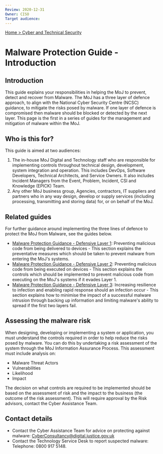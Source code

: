 ```yaml
---
Review: 2020-12-31
Owner: CISO
Target audience:
---
```


[Home > Cyber and Technical Security](home-security-policies-guides.md)

# Malware Protection Guide - Introduction

## Introduction

This guide explains your responsibilities in helping the MoJ to prevent, detect and recover from Malware. The MoJ has a three layer of defence approach, to align with the National Cyber Security Centre (NCSC) guidance, to mitigate the risks posed by malware. If one layer of defence is compromised then malware should be blocked or detected by the next layer. This page is the first in a series of guides for the management and mitigation of malware within the MoJ.

## Who is this for?

This guide is aimed at two audiences:

1. The in-house MoJ Digital and Technology staff who are responsible for implementing controls throughout technical design, development, system integration and operation. This includes DevOps, Software Developers, Technical Architects, and Service Owners. It also includes Incident Managers from the Event, Problem, Incident, CSI and Knowledge (EPICK) Team.
2. Any other MoJ business group, Agencies, contractors, IT suppliers and partners who in any way design, develop or supply services (including processing, transmitting and storing data) for, or on behalf of the MoJ.

## Related guides

For further guidance around implementing the three lines of defence to protect the MoJ from Malware, see the guides below.

* [Malware Protection Guidance - Defensive Layer 1](malware-protection-guidance-defensive-layer-1): Preventing malicious code from being delivered to devices - This section explains the preventative measures which should be taken to prevent malware from entering the MoJ's systems.
* [Malware Protection Guidance - Defensive Layer 2](malware-protection-guidance-defensive-layer-2): Preventing malicious code from being executed on devices - This section explains the controls which should be implemented to prevent malicious code from executing on the MoJ's systems if it evades Layer 1.
* [Malware Protection Guidance - Defensive Layer 3](malware-protection-guidance-defensive-layer-3): Increasing resilience to infection and enabling rapid response should an infection occur - This section explains how to minimise the impact of a successful malware intrusion through backing up information and limiting malware's ability to spread if the first two layers fail.

## Assessing the malware risk

When designing, developing or implementing a system or application, you must understand the controls required in order to help reduce the risks posed by malware. You can do this by undertaking a risk assessment of the system through the MoJ Information Assurance Process. This assessment must include analysis on:

* Malware Threat Actors
* Vulnerabilities
* Likelihood
* Impact

The decision on what controls are required to be implemented should be based on the assessment of risk and the impact to the business (the outcome of the risk assessment). This will require approval by the Risk advisors, contact the Cyber Assistance Team.

## Contact details

* Contact the Cyber Assistance Team for advice on protecting against malware: [CyberConsultancy@digital.justice.gov.uk](mailto:CyberConsultancy@digital.justice.gov.uk)
* Contact the Technology Service Desk to report suspected malware:<br/>Telephone: 0800 917 5148.

